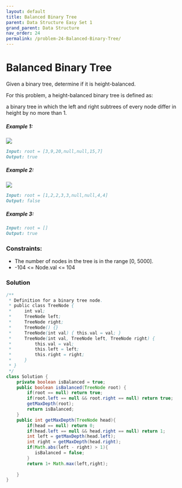 ```yaml
---
layout: default
title: Balanced Binary Tree
parent: Data Structure Easy Set 1
grand_parent: Data Structure
nav_order: 24
permalink: /problem-24-Balanced-Binary-Tree/
---
```

# Balanced Binary Tree
Given a binary tree, determine if it is height-balanced.

For this problem, a height-balanced binary tree is defined as:

a binary tree in which the left and right subtrees of every node differ in height by no more than 1.

##### Example 1:

![](../../assets/images/ds/balance_1.jpeg)
```markdown
Input: root = [3,9,20,null,null,15,7]
Output: true
```
##### Example 2:
![](../../assets/images/ds/balance_2.jpeg)
```markdown
Input: root = [1,2,2,3,3,null,null,4,4]
Output: false
```
##### Example 3:
```markdown
Input: root = []
Output: true
```

### Constraints:
* The number of nodes in the tree is in the range [0, 5000].
* -104 <= Node.val <= 104

### Solution
```java
/**
 * Definition for a binary tree node.
 * public class TreeNode {
 *     int val;
 *     TreeNode left;
 *     TreeNode right;
 *     TreeNode() {}
 *     TreeNode(int val) { this.val = val; }
 *     TreeNode(int val, TreeNode left, TreeNode right) {
 *         this.val = val;
 *         this.left = left;
 *         this.right = right;
 *     }
 * }
 */
class Solution {
    private boolean isBalanced = true;
    public boolean isBalanced(TreeNode root) {
        if(root == null) return true;
        if(root.left == null && root.right == null) return true;
        getMaxDepth(root);
        return isBalanced;
    }
    public int getMaxDepth(TreeNode head){
        if(head == null) return 0;
        if(head.left == null && head.right == null) return 1;
        int left = getMaxDepth(head.left);
        int right = getMaxDepth(head.right);
        if(Math.abs(left - right) > 1){
           isBalanced = false; 
        }
        return 1+ Math.max(left,right);
        
    }
}
```